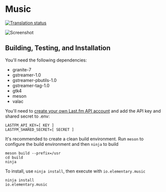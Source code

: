 # Music
[![Translation status](https://l10n.elementary.io/widgets/music/-/svg-badge.svg)](https://l10n.elementary.io/projects/music/?utm_source=widget)

![Screenshot](data/screenshot.png?raw=true)

## Building, Testing, and Installation

You'll need the following dependencies:
* granite-7
* gstreamer-1.0
* gstreamer-pbutils-1.0
* gstreamer-tag-1.0
* gtk4
* meson
* valac

You'll need to [create your own Last.fm API account](https://www.last.fm/api/account/create) and add the API key and shared secret to .env:

```
LASTFM_API_KEY=[ KEY ]
LASTFM_SHARED_SECRET=[ SECRET ]
```

It's recommended to create a clean build environment. Run `meson` to configure the build environment and then `ninja` to build

    meson build --prefix=/usr
    cd build
    ninja

To install, use `ninja install`, then execute with `io.elementary.music`

    ninja install
    io.elementary.music
